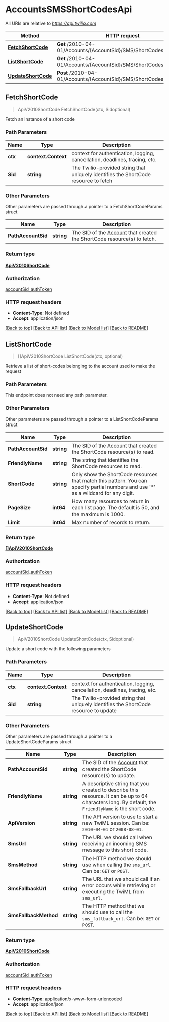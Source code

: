 # AccountsSMSShortCodesApi

All URIs are relative to *https://api.twilio.com*

Method | HTTP request | Description
------------- | ------------- | -------------
[**FetchShortCode**](AccountsSMSShortCodesApi.md#FetchShortCode) | **Get** /2010-04-01/Accounts/{AccountSid}/SMS/ShortCodes/{Sid}.json | 
[**ListShortCode**](AccountsSMSShortCodesApi.md#ListShortCode) | **Get** /2010-04-01/Accounts/{AccountSid}/SMS/ShortCodes.json | 
[**UpdateShortCode**](AccountsSMSShortCodesApi.md#UpdateShortCode) | **Post** /2010-04-01/Accounts/{AccountSid}/SMS/ShortCodes/{Sid}.json | 



## FetchShortCode

> ApiV2010ShortCode FetchShortCode(ctx, Sidoptional)



Fetch an instance of a short code

### Path Parameters


Name | Type | Description
------------- | ------------- | -------------
**ctx** | **context.Context** | context for authentication, logging, cancellation, deadlines, tracing, etc.
**Sid** | **string** | The Twilio-provided string that uniquely identifies the ShortCode resource to fetch

### Other Parameters

Other parameters are passed through a pointer to a FetchShortCodeParams struct


Name | Type | Description
------------- | ------------- | -------------
**PathAccountSid** | **string** | The SID of the [Account](https://www.twilio.com/docs/iam/api/account) that created the ShortCode resource(s) to fetch.

### Return type

[**ApiV2010ShortCode**](ApiV2010ShortCode.md)

### Authorization

[accountSid_authToken](../README.md#accountSid_authToken)

### HTTP request headers

- **Content-Type**: Not defined
- **Accept**: application/json

[[Back to top]](#) [[Back to API list]](../README.md#documentation-for-api-endpoints)
[[Back to Model list]](../README.md#documentation-for-models)
[[Back to README]](../README.md)


## ListShortCode

> []ApiV2010ShortCode ListShortCode(ctx, optional)



Retrieve a list of short-codes belonging to the account used to make the request

### Path Parameters

This endpoint does not need any path parameter.

### Other Parameters

Other parameters are passed through a pointer to a ListShortCodeParams struct


Name | Type | Description
------------- | ------------- | -------------
**PathAccountSid** | **string** | The SID of the [Account](https://www.twilio.com/docs/iam/api/account) that created the ShortCode resource(s) to read.
**FriendlyName** | **string** | The string that identifies the ShortCode resources to read.
**ShortCode** | **string** | Only show the ShortCode resources that match this pattern. You can specify partial numbers and use '*' as a wildcard for any digit.
**PageSize** | **int64** | How many resources to return in each list page. The default is 50, and the maximum is 1000.
**Limit** | **int64** | Max number of records to return.

### Return type

[**[]ApiV2010ShortCode**](ApiV2010ShortCode.md)

### Authorization

[accountSid_authToken](../README.md#accountSid_authToken)

### HTTP request headers

- **Content-Type**: Not defined
- **Accept**: application/json

[[Back to top]](#) [[Back to API list]](../README.md#documentation-for-api-endpoints)
[[Back to Model list]](../README.md#documentation-for-models)
[[Back to README]](../README.md)


## UpdateShortCode

> ApiV2010ShortCode UpdateShortCode(ctx, Sidoptional)



Update a short code with the following parameters

### Path Parameters


Name | Type | Description
------------- | ------------- | -------------
**ctx** | **context.Context** | context for authentication, logging, cancellation, deadlines, tracing, etc.
**Sid** | **string** | The Twilio-provided string that uniquely identifies the ShortCode resource to update

### Other Parameters

Other parameters are passed through a pointer to a UpdateShortCodeParams struct


Name | Type | Description
------------- | ------------- | -------------
**PathAccountSid** | **string** | The SID of the [Account](https://www.twilio.com/docs/iam/api/account) that created the ShortCode resource(s) to update.
**FriendlyName** | **string** | A descriptive string that you created to describe this resource. It can be up to 64 characters long. By default, the `FriendlyName` is the short code.
**ApiVersion** | **string** | The API version to use to start a new TwiML session. Can be: `2010-04-01` or `2008-08-01`.
**SmsUrl** | **string** | The URL we should call when receiving an incoming SMS message to this short code.
**SmsMethod** | **string** | The HTTP method we should use when calling the `sms_url`. Can be: `GET` or `POST`.
**SmsFallbackUrl** | **string** | The URL that we should call if an error occurs while retrieving or executing the TwiML from `sms_url`.
**SmsFallbackMethod** | **string** | The HTTP method that we should use to call the `sms_fallback_url`. Can be: `GET` or `POST`.

### Return type

[**ApiV2010ShortCode**](ApiV2010ShortCode.md)

### Authorization

[accountSid_authToken](../README.md#accountSid_authToken)

### HTTP request headers

- **Content-Type**: application/x-www-form-urlencoded
- **Accept**: application/json

[[Back to top]](#) [[Back to API list]](../README.md#documentation-for-api-endpoints)
[[Back to Model list]](../README.md#documentation-for-models)
[[Back to README]](../README.md)

